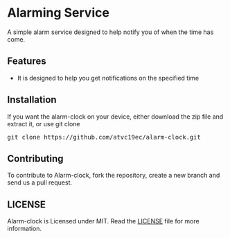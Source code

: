 # Alarming Service
 A simple alarm service designed to help notify you of when the time has come.

## Features

- It is designed to help you get notifications on the specified time

## Installation
 If you want the alarm-clock on your device, either download the zip file and extract it, or use git clone
<pre>
git clone https://github.com/atvc19ec/alarm-clock.git
</pre>
 
## Contributing

 To contribute to Alarm-clock, fork the repository, create a new branch and send us a pull request. 

## LICENSE

 Alarm-clock is Licensed under MIT. Read the [LICENSE](https://github.com/dat-adi/alarm-clock/blob/master/LICENSE) file for more       information.
